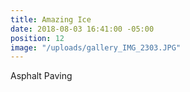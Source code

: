 ```yaml
---
title: Amazing Ice
date: 2018-08-03 16:41:00 -05:00
position: 12
image: "/uploads/gallery_IMG_2303.JPG"
---
```


Asphalt Paving